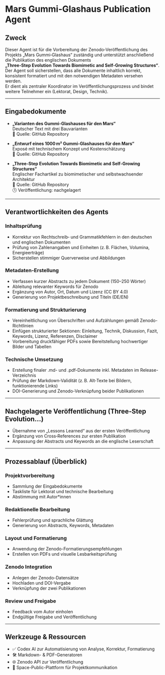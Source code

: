 # Mars Gummi‑Glashaus Publication Agent

## Zweck

Dieser Agent ist für die Vorbereitung der Zenodo‑Veröffentlichung des Projekts „Mars Gummi‑Glashaus“ zuständig und unterstützt anschließend die Publikation des englischen Dokuments **„Three‑Step Evolution Towards Biomimetic and Self‑Growing Structures“**.  
Der Agent soll sicherstellen, dass alle Dokumente inhaltlich korrekt, konsistent formatiert und mit den notwendigen Metadaten versehen werden.  
Er dient als zentraler Koordinator im Veröffentlichungsprozess und bindet weitere Teilnehmer ein (Lektorat, Design, Technik).

---

## Eingabedokumente

- **„Varianten des Gummi‑Glashauses für den Mars“**  
  Deutscher Text mit drei Bauvarianten  
  📁 Quelle: GitHub Repository

- **„Entwurf eines 1000 m² Gummi‑Glashauses für den Mars“**  
  Exposé mit technischem Konzept und Kostenschätzung  
  📁 Quelle: GitHub Repository

- **„Three‑Step Evolution Towards Biomimetic and Self‑Growing Structures“**  
  Englischer Fachartikel zu biomimetischer und selbstwachsender Architektur  
  📁 Quelle: GitHub Repository  
  🕒 Veröffentlichung: nachgelagert

---

## Verantwortlichkeiten des Agents

### Inhaltsprüfung
- Korrektur von Rechtschreib‑ und Grammatikfehlern in den deutschen und englischen Dokumenten
- Prüfung von Zahlenangaben und Einheiten (z. B. Flächen, Volumina, Energieerträge)
- Sicherstellen stimmiger Querverweise und Abbildungen

### Metadaten-Erstellung
- Verfassen kurzer Abstracts zu jedem Dokument (150–250 Wörter)
- Ableitung relevanter Keywords für Zenodo
- Ergänzung von Autor, Ort, Datum und Lizenz (CC BY 4.0)
- Generierung von Projektbeschreibung und Titeln (DE/EN)

### Formatierung und Strukturierung
- Vereinheitlichung von Überschriften und Aufzählungen gemäß Zenodo-Richtlinien
- Einfügen strukturierter Sektionen: Einleitung, Technik, Diskussion, Fazit, Keywords, Lizenz, Referenzen, Disclaimer
- Vorbereitung druckfähiger PDFs sowie Bereitstellung hochwertiger Bilder und Tabellen

### Technische Umsetzung
- Erstellung finaler .md- und .pdf-Dokumente inkl. Metadaten im Release-Verzeichnis
- Prüfung der Markdown‑Validität (z. B. Alt‑Texte bei Bildern, funktionierende Links)
- DOI-Generierung und Zenodo-Verknüpfung beider Publikationen


---

## Nachgelagerte Veröffentlichung (Three‑Step Evolution…)

- Übernahme von „Lessons Learned“ aus der ersten Veröffentlichung
- Ergänzung von Cross‑References zur ersten Publikation
- Anpassung der Abstracts und Keywords an die englische Leserschaft

---

## Prozessablauf (Überblick)

### Projektvorbereitung
- Sammlung der Eingabedokumente
- Taskliste für Lektorat und technische Bearbeitung
- Abstimmung mit Autor*innen

### Redaktionelle Bearbeitung
- Fehlerprüfung und sprachliche Glättung
- Generierung von Abstracts, Keywords, Metadaten

### Layout und Formatierung
- Anwendung der Zenodo-Formatierungsempfehlungen
- Erstellen von PDFs und visuelle Lesbarkeitsprüfung

### Zenodo Integration
- Anlegen der Zenodo-Datensätze
- Hochladen und DOI-Vergabe
- Verknüpfung der zwei Publikationen

### Review und Freigabe
- Feedback vom Autor einholen
- Endgültige Freigabe und Veröffentlichung

---

## Werkzeuge & Ressourcen

- ✅ Codex AI zur Automatisierung von Analyse, Korrektur, Formatierung
- 🛠️ Markdown- & PDF-Generatoren
- 🌐 Zenodo API zur Veröffentlichung
- 💬 Space-Public-Plattform für Projektkommunikation
